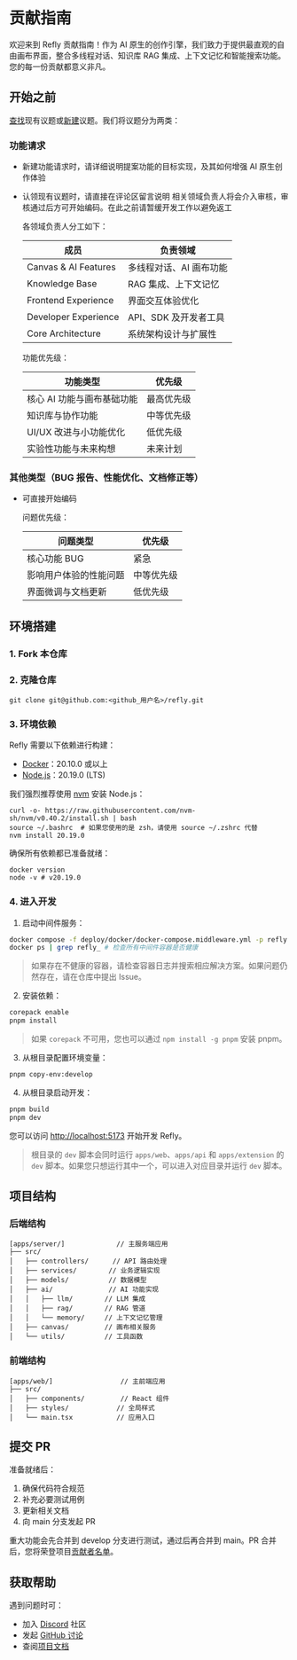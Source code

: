 # 贡献指南

欢迎来到 Refly 贡献指南！作为 AI 原生的创作引擎，我们致力于提供最直观的自由画布界面，整合多线程对话、知识库 RAG 集成、上下文记忆和智能搜索功能。您的每一份贡献都意义非凡。

## 开始之前

[查找](https://github.com/refly-ai/refly/issues?q=is:issue+is:open)现有议题或[新建](https://github.com/refly-ai/refly/issues/new/choose)议题。我们将议题分为两类：

### 功能请求

- 新建功能请求时，请详细说明提案功能的目标实现，及其如何增强 AI 原生创作体验
- 认领现有议题时，请直接在评论区留言说明
  相关领域负责人将会介入审核，审核通过后方可开始编码。在此之前请暂缓开发工作以避免返工

  各领域负责人分工如下：

  | 成员               | 负责领域                                      |
  | -------------------- | -------------------------------------------- |
  | Canvas & AI Features | 多线程对话、AI 画布功能                      |
  | Knowledge Base       | RAG 集成、上下文记忆                         |
  | Frontend Experience  | 界面交互体验优化                             |
  | Developer Experience | API、SDK 及开发者工具                        |
  | Core Architecture    | 系统架构设计与扩展性                         |

  功能优先级：

  | 功能类型                          | 优先级       |
  | --------------------------------- | ------------ |
  | 核心 AI 功能与画布基础功能        | 最高优先级   |
  | 知识库与协作功能                  | 中等优先级   |
  | UI/UX 改进与小功能优化            | 低优先级     |
  | 实验性功能与未来构想              | 未来计划     |

### 其他类型（BUG 报告、性能优化、文档修正等）
- 可直接开始编码

  问题优先级：

  | 问题类型                          | 优先级       |
  | --------------------------------- | ------------ |
  | 核心功能 BUG                     | 紧急         |
  | 影响用户体验的性能问题            | 中等优先级   |
  | 界面微调与文档更新                | 低优先级     |

## 环境搭建

### 1. Fork 本仓库

### 2. 克隆仓库

```shell
git clone git@github.com:<github_用户名>/refly.git
```

### 3. 环境依赖

Refly 需要以下依赖进行构建：

- [Docker](https://www.docker.com/)：20.10.0 或以上
- [Node.js](http://nodejs.org)：20.19.0 (LTS)

我们强烈推荐使用 [nvm](https://github.com/nvm-sh/nvm) 安装 Node.js：

```shell
curl -o- https://raw.githubusercontent.com/nvm-sh/nvm/v0.40.2/install.sh | bash
source ~/.bashrc  # 如果您使用的是 zsh，请使用 source ~/.zshrc 代替
nvm install 20.19.0
```

确保所有依赖都已准备就绪：

```shell
docker version
node -v # v20.19.0
```

### 4. 进入开发

1. 启动中间件服务：

```bash
docker compose -f deploy/docker/docker-compose.middleware.yml -p refly up -d
docker ps | grep refly_ # 检查所有中间件容器是否健康
```

> 如果存在不健康的容器，请检查容器日志并搜索相应解决方案。如果问题仍然存在，请在仓库中提出 Issue。

2. 安装依赖：

```bash
corepack enable
pnpm install
```

> 如果 `corepack` 不可用，您也可以通过 `npm install -g pnpm` 安装 pnpm。

3. 从根目录配置环境变量：

```bash
pnpm copy-env:develop
```

4. 从根目录启动开发：

```bash
pnpm build
pnpm dev
```

您可以访问 [http://localhost:5173](http://localhost:5173/) 开始开发 Refly。

> 根目录的 `dev` 脚本会同时运行 `apps/web`、`apps/api` 和 `apps/extension` 的 `dev` 脚本。如果您只想运行其中一个，可以进入对应目录并运行 `dev` 脚本。

## 项目结构
### 后端结构
```text
[apps/server/]             // 主服务端应用
├── src/
│   ├── controllers/      // API 路由处理
│   ├── services/        // 业务逻辑实现
│   ├── models/          // 数据模型
│   ├── ai/              // AI 功能实现
│   │   ├── llm/        // LLM 集成
│   │   ├── rag/        // RAG 管道
│   │   └── memory/     // 上下文记忆管理
│   ├── canvas/         // 画布相关服务
│   └── utils/          // 工具函数
```

### 前端结构
```text
[apps/web/]                 // 主前端应用
├── src/
│   ├── components/         // React 组件
│   ├── styles/            // 全局样式
│   └── main.tsx           // 应用入口
```

## 提交 PR
准备就绪后：
1. 确保代码符合规范
2. 补充必要测试用例
3. 更新相关文档
4. 向 main 分支发起 PR

重大功能会先合并到 develop 分支进行测试，通过后再合并到 main。PR 合并后，您将荣登项目[贡献者名单](https://github.com/refly-ai/refly/blob/main/README.md)。

## 获取帮助
遇到问题时可：
- 加入 [Discord](https://discord.gg/bWjffrb89h) 社区
- 发起 [GitHub 讨论](https://github.com/refly-ai/refly/discussions)
- 查阅[项目文档](https://docs.refly.ai)

 